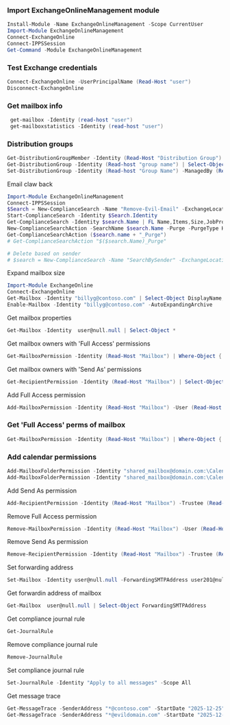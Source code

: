 ### Import ExchangeOnlineManagement module
```powershell
Install-Module -Name ExchangeOnlineManagement -Scope CurrentUser
Import-Module ExchangeOnlineManagement
Connect-ExchangeOnline
Connect-IPPSSession
Get-Command -Module ExchangeOnlineManagement
```

### Test Exchange credentials
```powershell
Connect-ExchangeOnline -UserPrincipalName (Read-Host "user")
Disconnect-ExchangeOnline
```

### Get mailbox info
```powershell
 get-mailbox -Identity (read-host "user")
 get-mailboxstatistics -Identity (read-host "user")
```

### Distribution groups
```powershell
Get-DistributionGroupMember -Identity (Read-Host "Distribution Group") | Select-Object DisplayName, PrimarySmtpAddress
Get-DistributionGroup -Identity (Read-host "group name") | Select-Object DisplayName, ManagedBy
Set-DistributionGroup -Identity (Read-host "Group Name") -ManagedBy (Read-Host "New Owner Email Address")
```

Email claw back
```powershell
Import-Module ExchangeOnlineManagement
Connect-IPPSSession
$Search = New-ComplianceSearch -Name "Remove-Evil-Email" -ExchangeLocation All -ContentMatchQuery Subject:"Not a phishing email"
Start-ComplianceSearch -Identity $Search.Identity
Get-ComplianceSearch -Identity $search.Name | FL Name,Items,Size,JobProgress,Status
New-ComplianceSearchAction -SearchName $search.Name -Purge -PurgeType HardDelete
Get-ComplianceSearchAction ($search.name + "_Purge")
# Get-ComplianceSearchAction "$($search.Name)_Purge"

# Delete based on sender
# $search = New-ComplianceSearch -Name "SearchBySender" -ExchangeLocation All -ContentMatchQuery '(From:"dickbagspammer@gmail.com") AND (Subject:"INVOICE #4444")'
```

Expand mailbox size
```powershell
Import-Module ExchangeOnline
Connect-ExchangeOnline
Get-Mailbox -Identity "billyg@contoso.com" | Select-Object DisplayName, AutoExpandingArchiveEnabled
Enable-Mailbox -Identity "billyg@contoso.com" -AutoExpandingArchive
```

Get mailbox properties
```powershell
Get-Mailbox -Identity  user@null.null | Select-Object *
```

Get mailbox owners with 'Full Access' permissions
```powershell
Get-MailboxPermission -Identity (Read-Host "Mailbox") | Where-Object { $_.AccessRights -like "FullAccess" } | Select-Object -ExpandProperty User,Identity, AccessRights 
```

Get mailbox owners with 'Send As' permissions
```powershell
Get-RecipientPermission -Identity (Read-Host "Mailbox") | Select-Object -ExpandProperty Trustee 
```

Add Full Access permission
```powershell
Add-MailboxPermission -Identity (Read-Host "Mailbox") -User (Read-Host "User") -AccessRights FullAccess -InheritanceType All
```

### Get 'Full Access' perms of mailbox
```powershell
Get-MailboxPermission -Identity (Read-Host "Mailbox") | Where-Object { $_.AccessRights -like "FullAccess" } | Select-Object User,Identity, AccessRights
```

### Add calendar permissions
```powershell
Add-MailboxFolderPermission -Identity "shared_mailbox@domain.com:\Calendar" -User "newowner@domain.com" -AccessRights Owner
Add-MailboxFolderPermission -Identity "shared_mailbox@domain.com:\Calendar" -User "newreviewer@domain.com" -AccessRights Reviewer
```

Add Send As permission
```powershell
Add-RecipientPermission -Identity (Read-Host "Mailbox") -Trustee (Read-Host "Trustee") -AccessRights SendAs
```

Remove Full Access permission
```powershell
Remove-MailboxPermission -Identity (Read-Host "Mailbox") -User (Read-Host "User") -AccessRights FullAccess -InheritanceType All
```

Remove Send As permission
```powershell
Remove-RecipientPermission -Identity (Read-Host "Mailbox") -Trustee (Read-Host "Trustee") -AccessRights SendAs
```

Set forwarding address
```powershell
Set-Mailbox -Identity user@null.null -ForwardingSMTPAddress user201@null.null -DeliverToMailboxAndForward $true
```
Get forwardin address of mailbox
```powershell
Get-Mailbox  user@null.null | Select-Object ForwardingSMTPAddress
```

Get compliance journal rule
```powershell
Get-JournalRule
```
Remove compliance journal rule
```powershell
Remove-JournalRule
```

Set compliance journal rule
```powershell
Set-JournalRule -Identity "Apply to all messages" -Scope All
```

Get message trace
```powershell
Get-MessageTrace -SenderAddress "*@contoso.com" -StartDate "2025-12-25" -EndDate "2024-12-20" | Format-Table Timestamp, SenderAddress, RecipientAddress, Subject
Get-MessageTrace -SenderAddress "*@evildomain.com" -StartDate "2025-12-25" -EndDate "2024-12-20" | Export-Csv -Path "message_trace_results.csv" -NoTypeInformation
```